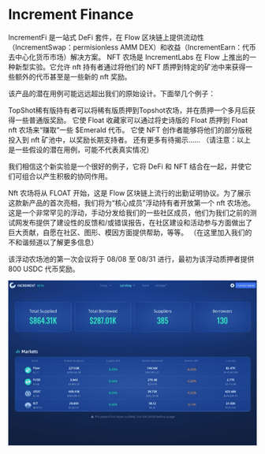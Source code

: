 # Increment Finance

IncrementFi 是一站式 DeFi 套件，在 Flow 区块链上提供流动性（IncrementSwap：permisionless AMM DEX）和收益（IncrementEarn：代币去中心化货币市场）解决方案。
NFT 农场是 IncrementLabs 在 Flow 上推出的一种新型实验。它允许 nft 持有者通过将他们的 NFT 质押到特定的矿池中来获得一些额外的代币甚至是一些新的 nft 奖励。

该产品的潜在用例可能远远超出我们的原始设计。下面举几个例子：

TopShot稀有版持有者可以将稀有版质押到Topshot农场，并在质押一个多月后获得一些普通版奖励。
它使 Float 收藏家可以通过将史诗版的 Float 质押到 Float nft 农场来“赚取”一些 $Emerald 代币。
它使 NFT 创作者能够将他们的部分版税投入到 nft 矿池中，以奖励长期支持者。
还有更多有待揭示……
（请注意：以上是一些假设的潜在用例，可能不代表真实情况）

我们相信这个新实验是一个很好的例子，它将 DeFi 和 NFT 结合在一起，并使它们可组合以产生积极的协同作用。

Nft 农场将从 FLOAT 开始，这是 Flow 区块链上流行的出勤证明协议。为了展示这款新产品的首次亮相，我们将为“核心成员”浮动持有者开放第一个 nft 农场池。这是一个非常罕见的浮动，手动分发给我们的一些社区成员，他们为我们之前的测试网发布提供了建设性的反馈和/或错误报告，在社区建设和活动参与方面做出了巨大贡献，自愿在社区、图形、模因方面提供帮助，等等。 （在这里加入我们的不和谐频道以了解更多信息）

该浮动农场池的第一次会议将于 08/08 至 08/31 进行，最初为该浮动质押者提供 800 USDC 代币奖励。

![incrementfinance-dapp-defi-flow-image2_65f142a1cbb0e74877c14140efcf866f](incrementfinance-dapp-defi-flow-image2_65f142a1cbb0e74877c14140efcf866f.png)

